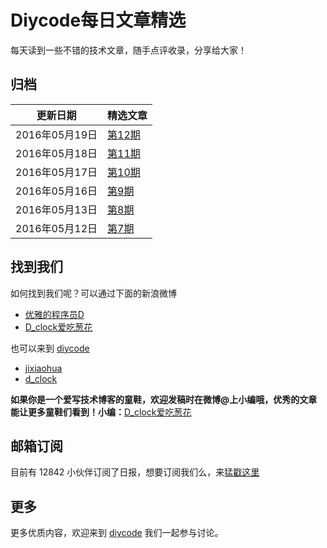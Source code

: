 # Diycode每日文章精选

每天读到一些不错的技术文章，随手点评收录，分享给大家！

## 归档

|	更新日期	|	精选文章	|
|--------|------|
| 2016年05月19日	|	[第12期](20160519.md) 	|
| 2016年05月18日	|	[第11期](20160518.md) 	|
| 2016年05月17日	|	[第10期](20160517.md) 	|
| 2016年05月16日	|	[第9期](20160516.md) 	|
| 2016年05月13日	|	[第8期](20160513.md) 	|
| 2016年05月12日	|	[第7期](20160512.md) 	|

## 找到我们

如何找到我们呢？可以通过下面的新浪微博

- [优雅的程序员D](http://weibo.com/u/5891258264?topnav=1&wvr=6&topsug=1&is_all=1)
- [D_clock爱吃葱花](http://weibo.com/2480694892/profile?rightmod=1&wvr=6&mod=personinfo&is_all=1)

也可以来到 [diycode](http://diycode.cc/)

- [jixiaohua](http://diycode.cc/jixiaohua)
- [d_clock](http://diycode.cc/d_clock)

**如果你是一个爱写技术博客的童鞋，欢迎发稿时在微博@上小编哦，优秀的文章能让更多童鞋们看到！小编：**[D_clock爱吃葱花](http://weibo.com/2480694892/profile?rightmod=1&wvr=6&mod=personinfo&is_all=1)

## 邮箱订阅

目前有 12842 小伙伴订阅了日报，想要订阅我们么，来[猛戳这里](http://list.qq.com/cgi-bin/qf_invite?id=d469993d2c888e971c0fbb2309c4d84256968386b126b967)

## 更多

更多优质内容，欢迎来到 [diycode](http://diycode.cc/) 我们一起参与讨论。
